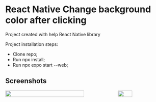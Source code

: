 # React Native Change background color after clicking
Project created with help React Native library

Project installation steps: 
- Clone repo;
- Run npx install;
- Run npx expo start --web;

## Screenshots

<div style="display: flex; flex-direction: 'row';">
  <img src="https://github.com/yurashalya/Crypto-wallet/assets/25618300/518a2b2e-79a6-4303-a0a3-480d976f1798" width=70%>
  <img src="https://github.com/yurashalya/Crypto-wallet/assets/25618300/457be87f-6f88-48a4-8c18-a3f8c302817b" width=30%>
</div>
